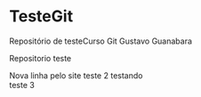 # TesteGit

Repositório de testeCurso Git Gustavo Guanabara

Repositorio teste

Nova linha pelo site
teste 2 testando \
teste 3
